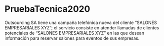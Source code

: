# PruebaTecnica2020
Outsourcing SA tiene una campaña telefónica nueva del cliente “SALONES EMPRESARIALES XYZ”; el servicio consiste en atender llamadas de clientes potenciales de “SALONES EMPRESARIALES XYZ” en las que desean información para reservar salones para eventos de sus empresas. 
